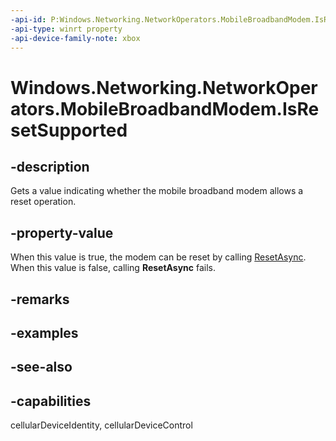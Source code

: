 ```yaml
---
-api-id: P:Windows.Networking.NetworkOperators.MobileBroadbandModem.IsResetSupported
-api-type: winrt property
-api-device-family-note: xbox
---
```


<!-- Property syntax
public bool IsResetSupported { get; }
-->

# Windows.Networking.NetworkOperators.MobileBroadbandModem.IsResetSupported

## -description
Gets a value indicating whether the mobile broadband modem allows a reset operation.

## -property-value
When this value is true, the modem can be reset by calling [ResetAsync](mobilebroadbandmodem_resetasync_1788300799.md). When this value is false, calling **ResetAsync** fails.

## -remarks

## -examples

## -see-also

## -capabilities
cellularDeviceIdentity, cellularDeviceControl
